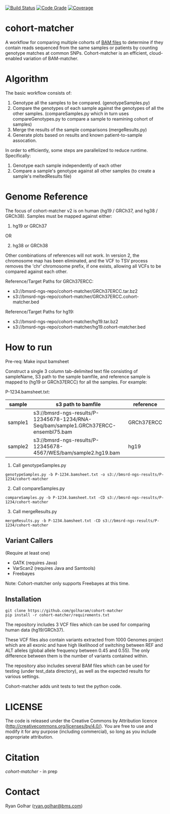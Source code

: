 [![Build Status](https://jenkins-ci.pri.bms.com:8443/job/cohort-matcher/statusbadges-build/icon)](https://jenkins-ci.pri.bms.com:8443/job/cohort-matcher)
[![Code Grade](https://jenkins-ci.pri.bms.com:8443/job/cohort-matcher/statusbadges-grade/icon)](https://jenkins-ci.pri.bms.com:8443/job/cohort-matcher)
[![Coverage](https://jenkins-ci.pri.bms.com:8443/job/cohort-matcher/statusbadges-coverage/icon)](https://jenkins-ci.pri.bms.com:8443/job/cohort-matcher)

# cohort-matcher #

A workflow for comparing multiple cohorts of [BAM files](https://samtools.github.io/hts-specs/SAMv1.pdf) to determine if they contain reads sequenced from the same samples or patients by counting genotype matches at common SNPs.  Cohort-matcher is an efficient, cloud-enabled variation of BAM-matcher.

# Algorithm #

The basic workflow consists of:
1. Genotype all the samples to be compared. (genotypeSamples.py)
2. Compare the genotypes of each sample against the genotypes of all the other samples. (compareSamples.py which in turn uses compareGenotypes.py to compare a sample to reamining cohort of samples)
3. Merge the results of the sample comparisons (mergeResults.py)
4. Generate plots based on results and known patient-to-sample assocation.

In order to efficiently, some steps are parallelized to reduce runtime.  Specifically:
1.  Genotype each sample independently of each other
2.  Compare a sample's genotype against all other samples (to create a sample's meltedResults file)

# Genome Reference #

The focus of cohort-matcher v2 is on human (hg19 / GRCh37, and hg38 / GRCh38). 
Samples must be mapped against either: 

1) hg19 or GRCh37

OR

2) hg38 or GRCh38

Other combinations of references will not work.  In version 2, the chromosome map has been eliminated, and the VCF to TSV process removes the 'chr' chromosome prefix, if one exists, allowing all VCFs to be compared against each other.

Reference/Target Paths for GRCh37ERCC:
  - s3://bmsrd-ngs-repo/cohort-matcher/GRCh37ERCC.tar.bz2
  - s3://bmsrd-ngs-repo/cohort-matcher/GRCh37ERCC.cohort-matcher.bed
  
Reference/Target Paths for hg19:
  - s3://bmsrd-ngs-repo/cohort-matcher/hg19.tar.bz2
  - s3://bmsrd-ngs-repo/cohort-matcher/hg19.cohort-matcher.bed

# How to run #

Pre-req:  Make input bamsheet

Construct a single 3 column tab-delimited text file consisting of sampleName, S3 path to the sample bamfile, and reference sample is mapped to (hg19 or GRCh37ERCC) for all the samples. For example:

P-1234.bamsheet.txt:

| sample  | s3 path to bamfile | reference |
| ------------- | ------------- | ----- |
| sample1 | s3://bmsrd-ngs-results/P-12345678-1234/RNA-Seq/bam/sample1.GRCh37ERCC-ensembl75.bam | GRCh37ERCC |
| sample2 | s3://bmsrd-ngs-results/P-12345678-4567/WES/bam/sample2.hg19.bam | hg19 |



1.  Call genotypeSamples.py

```
genotypeSamples.py -b P-1234.bamsheet.txt -o s3://bmsrd-ngs-results/P-1234/cohort-matcher
```

2.  Call compareSamples.py

```
compareSamples.py -b P-1234.bamsheet.txt -CD s3://bmsrd-ngs-results/P-1234/cohort-matcher
```

3.  Call mergeResults.py

```
mergeResults.py -b P-1234.bamsheet.txt -CD s3://bmsrd-ngs-results/P-1234/cohort-matcher
```

## Variant Callers ##

(Require at least one)

* GATK (requires Java)
* VarScan2 (requires Java and Samtools)
* Freebayes

Note: Cohort-matcher only supports Freebayes at this time.

## Installation ##

```
git clone https://github.com/golharam/cohort-matcher
pip install -r cohort-matcher/requirements.txt
```

The repository includes 3 VCF files which can be used for comparing human data (hg19/GRCh37). 

These VCF files also contain variants extracted from 1000 Genomes project which are all exonic and have high likelihood of switching between REF and ALT alleles (global allele frequency between 0.45 and 0.55). The only difference between them is the number of variants contained within.

The repository also includes several BAM files which can be used for testing (under test_data directory), as well as the expected results for various settings.

Cohort-matcher adds unit tests to test the python code.

# LICENSE #

The code is released under the Creative Commons by Attribution licence (http://creativecommons.org/licenses/by/4.0/). You are free to use and modify it for any purpose (including commercial), so long as you include appropriate attribution. 

# Citation #

*cohort-matcher* - in prep

# Contact #

Ryan Golhar (ryan.golhar@bms.com)
